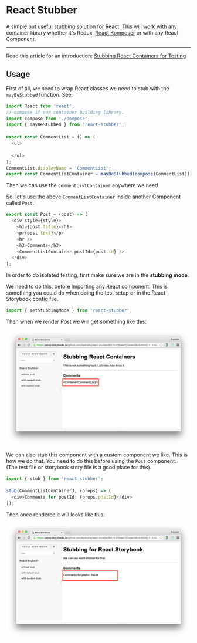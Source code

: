 # React Stubber

A simple but useful stubbing solution for React. This will work with any container library whether it's Redux, [React Komposer](https://github.com/kadirahq/react-komposer) or with any React Component.

---

Read this article for an introduction: [Stubbing React Containers for Testing](#)

## Usage

First of all, we need to wrap React classes we need to stub with the `mayBeStubbed` function. See:

```js
import React from 'react';
// compose if our container building library.
import compose from './compose';
import { mayBeStubbed } from 'react-stubber';

export const CommentList = () => (
  <ul>

  </ul>
);
CommentList.displayName = 'CommentList';
export const CommentListContainer = mayBeStubbed(compose(CommentList));
```

Then we can use the `CommentListContainer` anywhere we need.

So, let's use the above `CommentListContainer` inside another Component called `Post`.

```js
export const Post = (post) => (
  <div style={style}>
    <h1>{post.title}</h1>
    <p>{post.text}</p>
    <hr />
    <h3>Comments</h3>
    <CommentListContainer postId={post.id} />
  </div>
);
```

In order to do isolated testing, first make sure we are in the **stubbing mode**.

We need to do this, before importing any React component. This is something you could do when doing the test setup or in the React Storybook config file.

```js
import { setStubbingMode } from 'react-stubber';
```

Then when we render Post we will get something like this:

![](docs/with-default-stub.png)

We can also stub this component with a custom component we like. This is how we do that. You need to do this before using the `Post` component. <br />
(The test file or storybook story file is a good place for this).

```js
import { stub } from 'react-stubber';

stub(CommentListContainer3, (props) => (
  <div>Comments for postId: {props.postId}</div>
));
```

Then once rendered it will looks like this.

![](docs/with-custom-stub.png)
